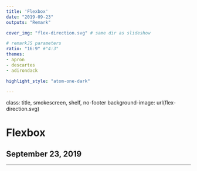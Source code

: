 ```yaml
---
title: 'Flexbox'
date: "2019-09-23"
outputs: "Remark"

cover_img: "flex-direction.svg" # same dir as slideshow

# remarkJS parameters
ratio: "16:9" #"4:3"
themes:
- apron
- descartes
- adirondack

highlight_style: "atom-one-dark"

---
```


class: title, smokescreen, shelf, no-footer
background-image: url(flex-direction.svg)

# Flexbox
## September 23, 2019

---